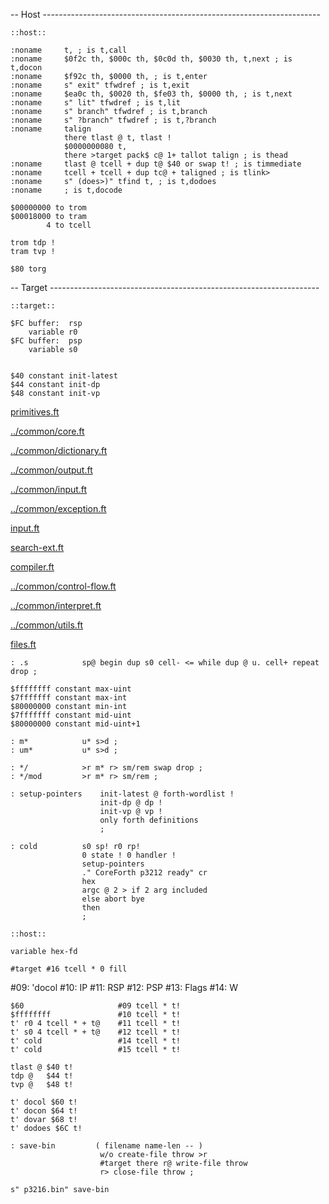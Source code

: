 -- Host ---------------------------------------------------------------------

    ::host::

    :noname     t, ; is t,call
    :noname     $0f2c th, $000c th, $0c0d th, $0030 th, t,next ; is t,docon
    :noname     $f92c th, $0000 th, ; is t,enter
    :noname     s" exit" tfwdref ; is t,exit
    :noname     $ea0c th, $0020 th, $fe03 th, $0000 th, ; is t,next
    :noname     s" lit" tfwdref ; is t,lit
    :noname     s" branch" tfwdref ; is t,branch
    :noname     s" ?branch" tfwdref ; is t,?branch
    :noname     talign
                there tlast @ t, tlast !
                $0000000080 t,
                there >target pack$ c@ 1+ tallot talign ; is thead
    :noname     tlast @ tcell + dup t@ $40 or swap t! ; is timmediate
    :noname     tcell + tcell + dup tc@ + taligned ; is tlink>
    :noname     s" (does>)" tfind t, ; is t,dodoes
    :noname     ; is t,docode

    $00000000 to trom
    $00018000 to tram
            4 to tcell

    trom tdp !
    tram tvp !

    $80 torg

-- Target -------------------------------------------------------------------

    ::target::

    $FC buffer:  rsp
        variable r0
    $FC buffer:  psp
        variable s0


    $40 constant init-latest
    $44 constant init-dp
    $48 constant init-vp

[primitives.ft](primitives.ft.md)

[../common/core.ft](../common/core.ft.md)

[../common/dictionary.ft](../common/dictionary.ft.md)

[../common/output.ft](../common/output.ft.md)

[../common/input.ft](../common/input.ft.md)

[../common/exception.ft](../common/exception.ft.md)

[input.ft](input.ft.md)

[search-ext.ft](search-ext.ft.md)

[compiler.ft](compiler.ft.md)

[../common/control-flow.ft](../common/control-flow.ft.md)

[../common/interpret.ft](../common/interpret.ft.md)

[../common/utils.ft](../common/utils.ft.md)

[files.ft](files.ft.md)


    : .s            sp@ begin dup s0 cell- <= while dup @ u. cell+ repeat drop ;

    $ffffffff constant max-uint
    $7fffffff constant max-int
    $80000000 constant min-int
    $7fffffff constant mid-uint
    $80000000 constant mid-uint+1

    : m*            u* s>d ;
    : um*           u* s>d ;

    : */            >r m* r> sm/rem swap drop ;
    : */mod         >r m* r> sm/rem ;

    : setup-pointers    init-latest @ forth-wordlist !
                        init-dp @ dp !
                        init-vp @ vp !
                        only forth definitions
                        ;

    : cold          s0 sp! r0 rp!
                    0 state ! 0 handler !
                    setup-pointers
                    ." CoreForth p3212 ready" cr
                    hex
                    argc @ 2 > if 2 arg included
                    else abort bye
                    then
                    ;

    ::host::

    variable hex-fd

    #target #16 tcell * 0 fill

#09: 'docol
#10: IP
#11: RSP
#12: PSP
#13: Flags
#14: W

    $60                     #09 tcell * t!
    $ffffffff               #10 tcell * t!
    t' r0 4 tcell * + t@    #11 tcell * t!
    t' s0 4 tcell * + t@    #12 tcell * t!
    t' cold                 #14 tcell * t!
    t' cold                 #15 tcell * t!

    tlast @ $40 t!
    tdp @   $44 t!
    tvp @   $48 t!

    t' docol $60 t!
    t' docon $64 t!
    t' dovar $68 t!
    t' dodoes $6C t!

    : save-bin         ( filename name-len -- )
                        w/o create-file throw >r
                        #target there r@ write-file throw
                        r> close-file throw ;

    s" p3216.bin" save-bin

